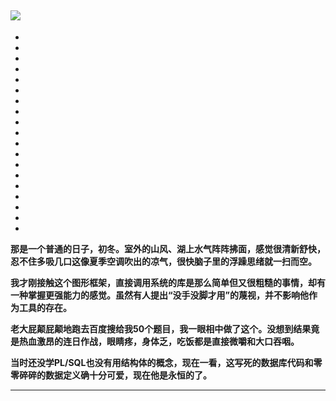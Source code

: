 
![](ff2.ico)
- 
- 
- 
- 
- 
- 
- 
- 
- 
- 
- 
- 
- 
- 
- 
- 
- 
- 
- 
- 
**那是一个普通的日子，初冬。室外的山风、湖上水气阵阵拂面，感觉很清新舒快，忍不住多吸几口这像夏季空调吹出的凉气，很快脑子里的浮躁思绪就一扫而空。**

**我才刚接触这个图形框架，直接调用系统的库是那么简单但又很粗糙的事情，却有一种掌握更强能力的感觉。虽然有人提出“没手没脚才用”的蔑视，并不影响他作为工具的存在。**

**老大屁颠屁颠地跑去百度搜给我50个题目，我一眼相中做了这个。没想到结果竟是热血激昂的连日作战，眼睛疼，身体乏，吃饭都是直接微嚼和大口吞咽。**

**当时还没学PL/SQL也没有用结构体的概念，现在一看，这写死的数据库代码和零零碎碎的数据定义确十分可爱，现在他是永恒的了。**

** **
